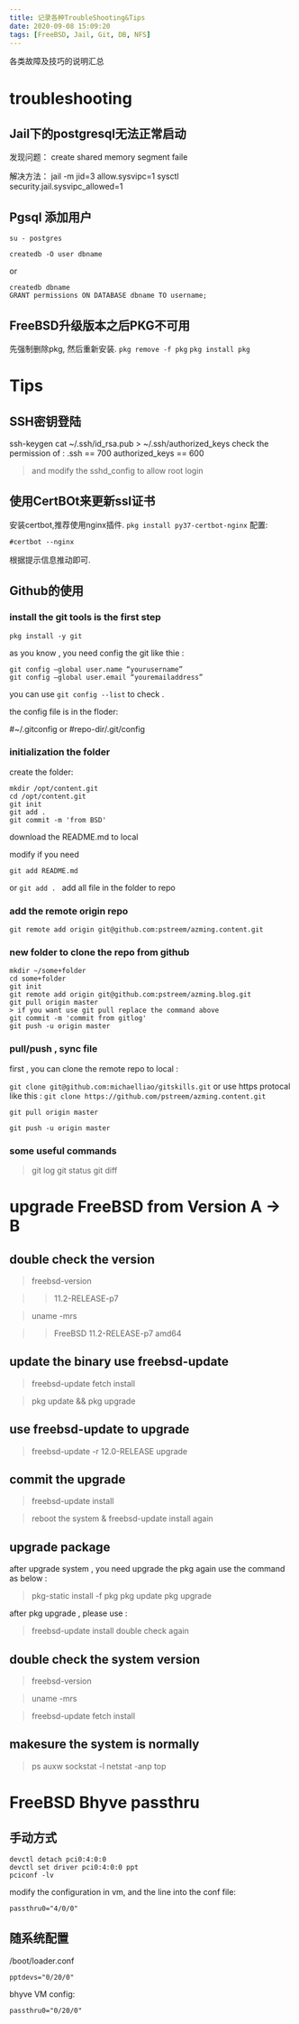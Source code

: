 ```yaml
---
title: 记录各种TroubleShooting&Tips
date: 2020-09-08 15:09:20
tags: [FreeBSD, Jail, Git, DB, NFS]
---
```


各类故障及技巧的说明汇总


# troubleshooting

## Jail下的postgresql无法正常启动

发现问题： create shared memory segment faile

解决方法：
jail -m jid=3 allow.sysvipc=1
sysctl security.jail.sysvipc_allowed=1


## Pgsql 添加用户

```
su - postgres
```

```
createdb -O user dbname
```

or

```
createdb dbname
GRANT permissions ON DATABASE dbname TO username;
```



## FreeBSD升级版本之后PKG不可用

先强制删除pkg, 然后重新安装.
`pkg remove -f pkg`
`pkg install pkg`


# Tips

## SSH密钥登陆

ssh-keygen
cat ~/.ssh/id_rsa.pub > ~/.ssh/authorized_keys
check the permission of :
.ssh  == 700
authorized_keys == 600

>and modify the sshd_config to allow root login


## 使用CertBOt来更新ssl证书

安装certbot,推荐使用nginx插件. `pkg install py37-certbot-nginx`
配置:
```
#certbot --nginx
```

根据提示信息推动即可.

## Github的使用

### install the git tools is the first step

`pkg install -y git`

as you know , you need config the git like thie :

```
git config –global user.name “yourusername”
git config –global user.email “youremailaddress”
```
you can use `git config --list` to check .

the config file is in the floder:

#~/.gitconfig
or
#repo-dir/.git/config

### initialization the folder

create the folder:

```
mkdir /opt/content.git
cd /opt/content.git
git init
git add .
git commit -m 'from BSD'
```

download the README.md to local

modify if you need 

`git add README.md`

or `git add . ` add all file in the folder to repo

### add the remote origin repo

`git remote add origin git@github.com:pstreem/azming.content.git`

### new folder to clone the repo from github

```
mkdir ~/some+folder
cd some+folder
git init
git remote add origin git@github.com:pstreem/azming.blog.git
git pull origin master
> if you want use git pull replace the command above 
git commit -m 'commit from gitlog'
git push -u origin master
```

### pull/push , sync file 

first , you can clone the remote repo to local :

`git clone git@github.com:michaelliao/gitskills.git`
or use https protocal like this :
`git clone https://github.com/pstreem/azming.content.git`

`git pull origin master`

`git push -u origin master`

### some useful commands
>git log
>git status
>git diff


# upgrade FreeBSD from Version A -> B

## double check the version
> freebsd-version

>>11.2-RELEASE-p7

> uname -mrs

>>FreeBSD 11.2-RELEASE-p7 amd64

## update the binary use freebsd-update
> freebsd-update fetch install

> pkg update && pkg upgrade

## use freebsd-update to upgrade

> freebsd-update -r 12.0-RELEASE upgrade

## commit the upgrade

> freebsd-update install

> reboot the system & freebsd-update install again

## upgrade package

after upgrade system , you need upgrade the pkg again use the command as below :
> pkg-static install -f pkg
> pkg update
> pkg upgrade

after pkg upgrade , please use :
> freebsd-update install
double check again

## double check the system version

> freebsd-version

> uname -mrs

> freebsd-update fetch install 

## makesure the system is normally 

> ps auxw
> sockstat -l
> netstat -anp
> top

# FreeBSD Bhyve passthru

## 手动方式

```
devctl detach pci0:4:0:0
devctl set driver pci0:4:0:0 ppt
pciconf -lv
```
modify the configuration in vm, and the line into the conf file:
```
passthru0="4/0/0"

```

## 随系统配置

/boot/loader.conf
```
pptdevs="0/20/0"
```

bhyve VM config:
```
passthru0="0/20/0"
```

